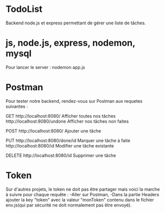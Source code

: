 # TodoList
Backend node.js et express permettant de gérer une liste de tâches.

# js, node.js, express, nodemon, mysql
Pour lancer le server : nodemon app.js

# Postman
Pour tester notre backend, rendez-vous sur Postman aux requetes suivantes :

GET
http://localhost:8080/ Afficher toutes nos tâches
http://localhost:8080/undone Afficher nos tâches non faites

POST
http://localhost:8080/ Ajouter une tâche

PUT
http://localhost:8080/done/id Marquer une tâche à faite
http://localhost:8080/id Modifier une tâche existante

DELETE
http://localhost:8080/id Supprimer une tâche

# Token
Sur d'autres projets, le token ne doit pas être partager mais voici la marche à suivre pour chaque requête : 
-Aller sur Postman,
-Dans la partie Headers ajouter la key "token" avec la valeur "monToken" contenu dans le fichier env.js(qui par sécurité ne doit normalement pas être envoyé).

